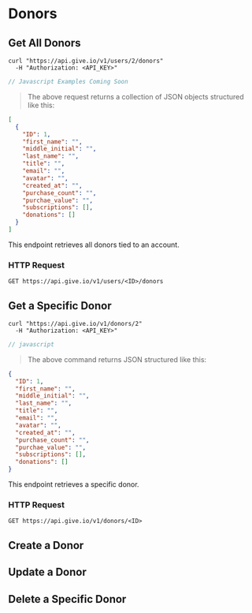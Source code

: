 # Donors

## Get All Donors


```shell
curl "https://api.give.io/v1/users/2/donors"
  -H "Authorization: <API_KEY>"
```

```javascript
// Javascript Examples Coming Soon
```

> The above request returns a collection of JSON objects structured like this:

```json
[
  {
    "ID": 1,
    "first_name": "",
    "middle_initial": "",
    "last_name": "",
    "title": "",
    "email": "",
    "avatar": "",
    "created_at": "",
    "purchase_count": "",
    "purchae_value": "",
    "subscriptions": [],
    "donations": []
  }
]
```

This endpoint retrieves all donors tied to an account.

### HTTP Request

`GET https://api.give.io/v1/users/<ID>/donors`


## Get a Specific Donor


```shell
curl "https://api.give.io/v1/donors/2"
  -H "Authorization: <API_KEY>"
```

```javascript
// javascript
```

> The above command returns JSON structured like this:

```json
{
  "ID": 1,
  "first_name": "",
  "middle_initial": "",
  "last_name": "",
  "title": "",
  "email": "",
  "avatar": "",
  "created_at": "",
  "purchase_count": "",
  "purchae_value": "",
  "subscriptions": [],
  "donations": []
}
```

This endpoint retrieves a specific donor.

### HTTP Request

`GET https://api.give.io/v1/donors/<ID>`

## Create a Donor

## Update a Donor

## Delete a Specific Donor

